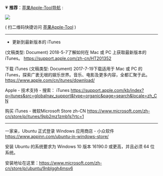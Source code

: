 💗 **推荐**：[苹果Apple-Tool导航](https://github.com/taoste/Hello-World/tree/master/Tools/Apple%20iTunes) :

<p><a href="https://github.com/taoste/Hello-World/blob/master/Tools/Apple%20iTunes/Apple-qrcode?raw=true" title="扫描二维码可以访问【苹果Apple-Tool导航】">
<img src="https://github.com/taoste/Hello-World/raw/master/Tools/Apple%20iTunes/Apple-qrcode.png?raw=true"/></a></p>

( 扫二维码快捷访问 [苹果Apple-Tool](https://github.com/taoste/Hello-World/tree/master/Tools/Apple%20iTunes)  )

--------------------------------------------------------------------------------------------

- 更新到最新版本的 iTunes

(文稿类型: Document) 2018-5-7了解如何在 Mac 或 PC 上获取最新版本的  iTunes。
https://support.apple.com/zh-cn/HT201352

下载 iTunes
(文稿类型: Document) 2017-7-19下载适用于 Mac 或 PC 的 iTunes，探索广袤无垠的娱乐世界。音乐、电影及更多内容，全都汇聚于此。
https://www.apple.com/cn/itunes/download/

Apple - 技术支持 - 搜索： iTunes
https://support.apple.com/kb/index?q=itunes&src=globalnav_support&type=organic&page=search&locale=zh_CN

购买 iTunes - 微软Microsoft Store zh-CN
https://www.microsoft.com/zh-cn/store/p/itunes/9pb2mz1zmb1s?rtc=1

--------------------------------------------------------------------------------------------

一家亲，Ubuntu 正式登录 Windows 应用商店 - 小众软件
https://www.appinn.com/ubuntu-in-windows-store/

安装 Ubuntu 的系统要求为 Windows 10 版本 16190.0 或更高，并且必须 64 位系统。

安装地址在这里：https://www.microsoft.com/zh-cn/store/p/ubuntu/9nblggh4msv6
